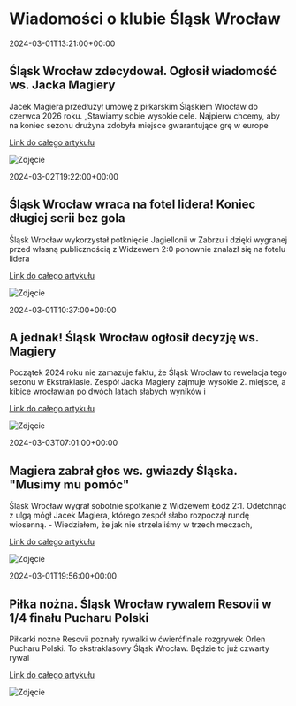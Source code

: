 # Wiadomości o klubie Śląsk Wrocław

2024-03-01T13:21:00+00:00 

 ## Śląsk Wrocław zdecydował. Ogłosił wiadomość ws. Jacka Magiery 

 Jacek Magiera przedłużył umowę z piłkarskim Śląskiem Wrocław do czerwca 2026 roku. „Stawiamy sobie wysokie cele. Najpierw chcemy, aby na koniec sezonu drużyna zdobyła miejsce gwarantujące grę w europe 

 [Link do całego artykułu](https://www.msn.com/pl-pl/sport/other/śląsk-wrocław-zdecydował-ogłosił-wiadomość-ws-jacka-magiery/ar-BB1jaD21) 

 ![Zdjęcie](https://gfx.sport.radiozet.pl/var/g3-radiozetsport/storage/images/pilka-nozna/ekstraklasa/slask-wroclaw-zdecydowal-oglosil-wiadomosc-ws-jacka-magiery/9348944-1-pol-PL/Slask-Wroclaw-zdecydowal.-Oglosil-wiadomosc-ws.-Jacka-Magiery_full-hd.jpg) 

2024-03-02T19:22:00+00:00 

 ## Śląsk Wrocław wraca na fotel lidera! Koniec długiej serii bez gola 

 Śląsk Wrocław wykorzystał potknięcie Jagiellonii w Zabrzu i dzięki wygranej przed własną publicznością z Widzewem 2:0 ponownie znalazł się na fotelu lidera 

 [Link do całego artykułu](https://futbolnews.pl/newsroom/90238,slask-wroclaw-wraca-na-fotel-lidera) 

 ![Zdjęcie](https://futbolnews.pl/wp-content/uploads/2024/03/Zdjecie-WhatsApp-2024-03-02-o-20.19.40_5a44ae01.jpg) 

2024-03-01T10:37:00+00:00 

 ## A jednak! Śląsk Wrocław ogłosił decyzję ws. Magiery 

 Początek 2024 roku nie zamazuje faktu, że Śląsk Wrocław to rewelacja tego sezonu w Ekstraklasie. Zespół Jacka Magiery zajmuje wysokie 2. miejsce, a kibice wrocławian po dwóch latach słabych wyników i 

 [Link do całego artykułu](https://www.sport.pl/pilka/7,65039,30754299,a-jednak-slask-wroclaw-oglosil-decyzje-ws-magiery.html) 

 ![Zdjęcie](https://bi.im-g.pl/im/25/54/1d/z30754341IER,Jacek-Magiera.jpg) 

2024-03-03T07:01:00+00:00 

 ## Magiera zabrał głos ws. gwiazdy Śląska. "Musimy mu pomóc" 

 Śląsk Wrocław wygrał sobotnie spotkanie z Widzewem Łódź 2:1. Odetchnąć z ulgą mógł Jacek Magiera, którego zespół słabo rozpoczął rundę wiosenną. - Wiedziałem, że jak nie strzelaliśmy w trzech meczach, 

 [Link do całego artykułu](https://sportowefakty.wp.pl/pilka-nozna/1109683/magiera-zabral-glos-ws-gwiazdy-slaska-musimy-mu-pomoc) 

 ![Zdjęcie](https://v.wpimg.pl/OTExLmpwYDUkGjpeXwxtIGdCbg4AHxAnI1UtCR0eIT02DD4MEx0udmlaOU9KVWAnMRc-DBcSfXsjHS0ZBQUqMBoXPgQXHiE1KVd6WBVDf2UhTyhZRRZ3ZxpLfFpFT3ZldFYmHRdVMg) 

2024-03-01T19:56:00+00:00 

 ## Piłka nożna. Śląsk Wrocław rywalem Resovii w 1/4 finału Pucharu Polski 

 Piłkarki nożne Resovii poznały rywalki w ćwierćfinale rozgrywek Orlen Pucharu Polski. To ekstraklasowy Śląsk Wrocław. Będzie to już czwarty rywal 

 [Link do całego artykułu](https://radio.rzeszow.pl/90189/pilka-nozna-slask-wroclaw-rywalem-resovii-w-1-4-finalu-pucharu-polski/) 

 ![Zdjęcie](https://radio.rzeszow.pl/wp-content/uploads/2024/03/obraz_2024-03-01_205224893-750x375.png) 

